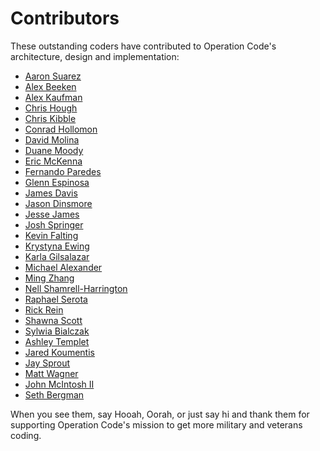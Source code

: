 Contributors
============

These outstanding coders have contributed to Operation Code's architecture, design and implementation:

* [Aaron Suarez](https://github.com/aaron-suarez/)
* [Alex Beeken](https://github.com/alexbeeken)
* [Alex Kaufman](https://github.com/alexkaufman06)
* [Chris Hough](https://github.com/chrishough)
* [Chris Kibble](https://github.com/ckib16)
* [Conrad Hollomon](https://github.com/hollomancer)
* [David Molina](https://github.com/davidmolina)
* [Duane Moody](https://github.com/dmmoody)
* [Eric McKenna](https://github.com/emckenna)
* [Fernando Paredes](https://github.com/nanoxd)
* [Glenn Espinosa](https://github.com/gxespino)
* [James Davis](https://github.com/cavalryjim)
* [Jason Dinsmore](https://github.com/dinjas)
* [Jesse James](https://github.com/jrjamespdx)
* [Josh Springer](https://github.com/jdspringr07)
* [Kevin Falting](https://github.com/KevinRoss-)
* [Krystyna Ewing](https://github.com/Wimsy113)
* [Karla Gilsalazar](https://github.com/karla001)
* [Michael Alexander](https://github.com/cenderin)
* [Ming Zhang](https://github.com/Scripore)
* [Nell Shamrell-Harrington](https://github.com/nellshamrell)
* [Raphael Serota](https://github.com/rserota)
* [Rick Rein](https://github.com/rickr)
* [Shawna Scott](https://github.com/shawnacscott)
* [Sylwia Bialczak](https://github.com/ArgonCode)
* [Ashley Templet](https://github.com/AshTemp)
* [Jared Koumentis](https://github.com/ShepBook)
* [Jay Sprout](https://github.com/jotasprout)
* [Matt Wagner](https://github.com/mwagz)
* [John McIntosh II](https://github.com/ver2point0)
* [Seth Bergman](https://github.com/sethbergman)

When you see them, say Hooah, Oorah, or just say hi and thank them for supporting Operation Code's mission to get more military and veterans coding.
